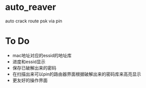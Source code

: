 auto_reaver
===========

auto crack route psk via pin


# To Do
* mac地址对应的essid的地址库
* 进度和essid显示
* 保存已破解出来的密码
* 在扫描出来可以pin的路由器界面根据破解出来的密码库来高亮显示
* 更友好的操作界面
